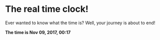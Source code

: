 # The real time clock!

Ever wanted to know what the time is? Well, your journey is about to end!

**The time is Nov 09, 2017, 00:17**
